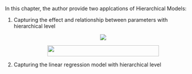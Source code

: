In this chapter, the author provide two applcations of Hierarchical Models:

1. Capturing the effect and relationship between parameters with hierarchical level
   <p align="center">
      <img src="https://latex.codecogs.com/gif.latex?P(theta | data )\propto p(data|theta) \times p(theta)"></p>
   <p align="center">
      <img src="https://render.githubusercontent.com/render/math?math=p(theta|data)\propto p(data|theta) \times p(theta)" width="300" height="30"></p>



2. Capturing the linear regression model with hierarchical level

